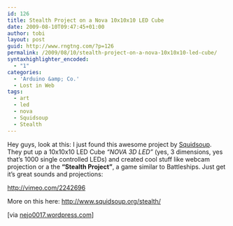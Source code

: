 ```yaml
---
id: 126
title: Stealth Project on a Nova 10x10x10 LED Cube
date: 2009-08-10T09:47:45+01:00
author: tobi
layout: post
guid: http://www.rngtng.com/?p=126
permalink: /2009/08/10/stealth-project-on-a-nova-10x10x10-led-cube/
syntaxhighlighter_encoded:
  - "1"
categories:
  - 'Arduino &amp; Co.'
  - Lost in Web
tags:
  - art
  - led
  - nova
  - Squidsoup
  - Stealth
---
```

Hey guys, look at this: I just found this awesome project by [Squidsoup](http://www.squidsoup.org/). They put up a 10x10x10 LED Cube _&#8220;NOVA 3D LED&#8221;_ (yes, 3 dimensions, yes that&#8217;s 1000 single controlled LEDs) and created cool stuff like webcam projection or a the **&#8220;Stealth Project&#8221;**, a game similar to Battleships. Just get it&#8217;s great sounds and projections:

<http://vimeo.com/2242696>

More on this here: <http://www.squidsoup.org/stealth/>

[via [nejo0017.wordpress.com](http://nejo0017.wordpress.com/2009/05/08/the-stealth-project/)]